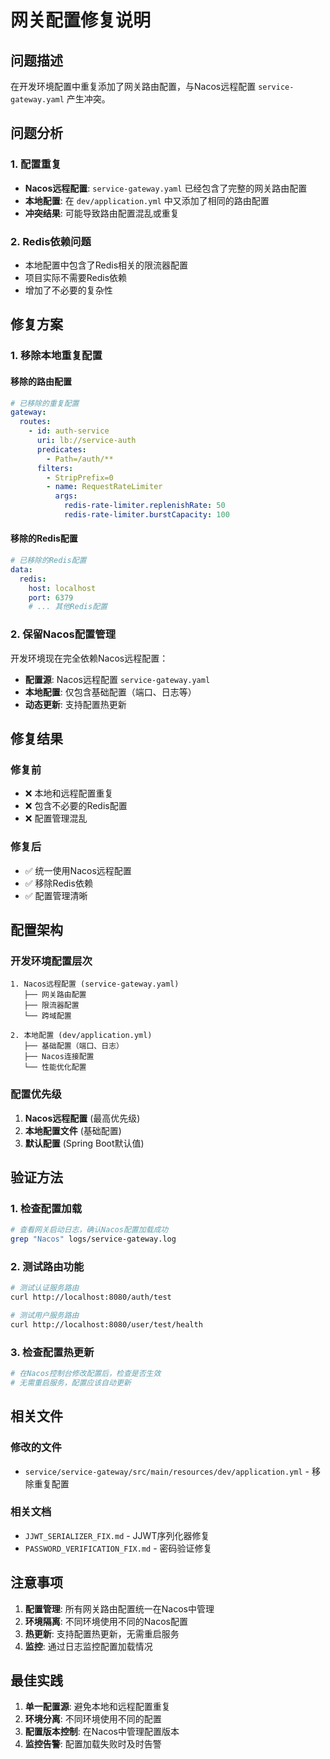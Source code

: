 # 网关配置修复说明

## 问题描述

在开发环境配置中重复添加了网关路由配置，与Nacos远程配置 `service-gateway.yaml` 产生冲突。

## 问题分析

### 1. 配置重复
- **Nacos远程配置**: `service-gateway.yaml` 已经包含了完整的网关路由配置
- **本地配置**: 在 `dev/application.yml` 中又添加了相同的路由配置
- **冲突结果**: 可能导致路由配置混乱或重复

### 2. Redis依赖问题
- 本地配置中包含了Redis相关的限流器配置
- 项目实际不需要Redis依赖
- 增加了不必要的复杂性

## 修复方案

### 1. 移除本地重复配置

#### 移除的路由配置
```yaml
# 已移除的重复配置
gateway:
  routes:
    - id: auth-service
      uri: lb://service-auth
      predicates:
        - Path=/auth/**
      filters:
        - StripPrefix=0
        - name: RequestRateLimiter
          args:
            redis-rate-limiter.replenishRate: 50
            redis-rate-limiter.burstCapacity: 100
```

#### 移除的Redis配置
```yaml
# 已移除的Redis配置
data:
  redis:
    host: localhost
    port: 6379
    # ... 其他Redis配置
```

### 2. 保留Nacos配置管理

开发环境现在完全依赖Nacos远程配置：
- **配置源**: Nacos远程配置 `service-gateway.yaml`
- **本地配置**: 仅包含基础配置（端口、日志等）
- **动态更新**: 支持配置热更新

## 修复结果

### 修复前
- ❌ 本地和远程配置重复
- ❌ 包含不必要的Redis配置
- ❌ 配置管理混乱

### 修复后
- ✅ 统一使用Nacos远程配置
- ✅ 移除Redis依赖
- ✅ 配置管理清晰

## 配置架构

### 开发环境配置层次
```
1. Nacos远程配置 (service-gateway.yaml)
   ├── 网关路由配置
   ├── 限流器配置
   └── 跨域配置

2. 本地配置 (dev/application.yml)
   ├── 基础配置（端口、日志）
   ├── Nacos连接配置
   └── 性能优化配置
```

### 配置优先级
1. **Nacos远程配置** (最高优先级)
2. **本地配置文件** (基础配置)
3. **默认配置** (Spring Boot默认值)

## 验证方法

### 1. 检查配置加载
```bash
# 查看网关启动日志，确认Nacos配置加载成功
grep "Nacos" logs/service-gateway.log
```

### 2. 测试路由功能
```bash
# 测试认证服务路由
curl http://localhost:8080/auth/test

# 测试用户服务路由
curl http://localhost:8080/user/test/health
```

### 3. 检查配置热更新
```bash
# 在Nacos控制台修改配置后，检查是否生效
# 无需重启服务，配置应该自动更新
```

## 相关文件

### 修改的文件
- `service/service-gateway/src/main/resources/dev/application.yml` - 移除重复配置

### 相关文档
- `JJWT_SERIALIZER_FIX.md` - JJWT序列化器修复
- `PASSWORD_VERIFICATION_FIX.md` - 密码验证修复

## 注意事项

1. **配置管理**: 所有网关路由配置统一在Nacos中管理
2. **环境隔离**: 不同环境使用不同的Nacos配置
3. **热更新**: 支持配置热更新，无需重启服务
4. **监控**: 通过日志监控配置加载情况

## 最佳实践

1. **单一配置源**: 避免本地和远程配置重复
2. **环境分离**: 不同环境使用不同的配置
3. **配置版本控制**: 在Nacos中管理配置版本
4. **监控告警**: 配置加载失败时及时告警 
